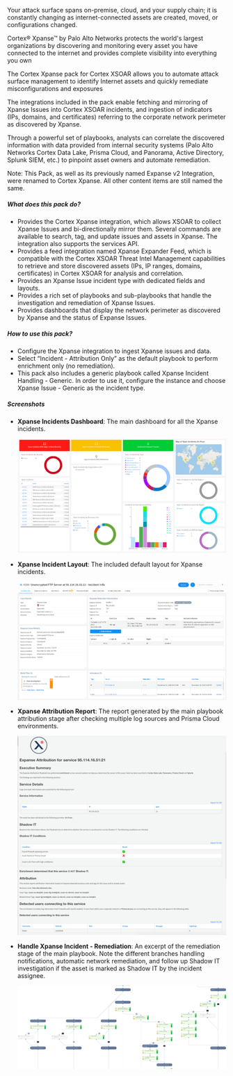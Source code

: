 Your attack surface spans on-premise, cloud, and your supply chain; it is constantly changing as internet-connected assets are created, moved, or configurations changed.

Cortex® Xpanse™ by Palo Alto Networks protects the world's largest organizations by discovering and monitoring every asset you have connected to the internet and provides complete visibility into everything you own

The Cortex Xpanse pack for Cortex XSOAR allows you to automate attack surface management to identify Internet assets and quickly remediate misconfigurations and exposures
 
The integrations included in the pack enable fetching and mirroring of Xpanse Issues into Cortex XSOAR incidents, and ingestion of indicators (IPs, domains, and certificates) referring to the corporate network perimeter as discovered by Xpanse.

Through a powerful set of playbooks, analysts can correlate the discovered information with data provided from internal security systems (Palo Alto Networks Cortex Data Lake, Prisma Cloud, and Panorama, Active Directory, Splunk SIEM, etc.) to pinpoint asset owners and automate remediation.

Note: This Pack, as well as its previously named Expanse v2 Integration, were renamed to Cortex Xpanse. All other content items are still named the same.


##### What does this pack do?
- Provides the Cortex Xpanse integration, which allows XSOAR to collect Xpanse Issues and bi-directionally mirror them. Several commands are available to search, tag, and update issues and assets in Xpanse. The integration also supports the services API.
- Provides a feed integration named Xpanse Expander Feed, which is compatible with the Cortex XSOAR Threat Intel Management capabilities to retrieve and store discovered assets (IPs, IP ranges, domains, certificates) in Cortex XSOAR for analysis and correlation.
- Provides an Xpanse Issue incident type with dedicated fields and layouts.
- Provides a rich set of playbooks and sub-playbooks that handle the investigation and remediation of Xpanse Issues.
- Provides dashboards that display the network perimeter as discovered by Xpanse and the status of Expanse Issues.

##### How to use this pack?
- Configure the Xpanse integration to ingest Xpanse issues and data.
- Select “Incident - Attribution Only” as the default playbook to perform enrichment only (no remediation).
- This pack also includes a generic playbook called Xpanse Incident Handling - Generic. In order to use it, configure the instance and choose Xpanse Issue - Generic as the incident type.

##### Screenshots
- **Xpanse Incidents Dashboard**: The main dashboard for all the Xpanse incidents.

    ![Expanse Incidents Dashboard](https://raw.githubusercontent.com/demisto/content/b8efd3c2e9409b02b9c4b1873ff3e783524c5104/Packs/ExpanseV2/doc_files/Expanse_Incidents_Dashboard.png)

- **Xpanse Incident Layout**: The included default layout for Xpanse incidents.

    ![Expanse Incident Layout](https://raw.githubusercontent.com/demisto/content/b8efd3c2e9409b02b9c4b1873ff3e783524c5104/Packs/ExpanseV2/doc_files/Expanse_Incident_Layout.png)

- **Xpanse Attribution Report**: The report generated by the main playbook attribution stage after checking multiple log sources and Prisma Cloud environments.

    ![Expanse Attribution Report](https://raw.githubusercontent.com/demisto/content/b8efd3c2e9409b02b9c4b1873ff3e783524c5104/Packs/ExpanseV2/doc_files/Expanse_Attribution_Report.png)

- **Handle Xpanse Incident - Remediation**: An excerpt of the remediation stage of the main playbook. Note the different branches handling notifications, automatic network remediation, and follow up Shadow IT investigation if the asset is marked as Shadow IT by the incident assignee.

    ![Handle Expanse Incident Remediation](https://raw.githubusercontent.com/demisto/content/b8efd3c2e9409b02b9c4b1873ff3e783524c5104/Packs/ExpanseV2/doc_files/Handle_Expanse_Incident_Remediation.png)

